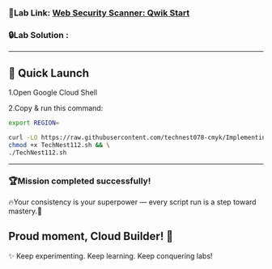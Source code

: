 ###  🎯Lab Link: [Web Security Scanner: Qwik Start](https://www.cloudskillsboost.google/games/6463/labs/40621)


### 🔒Lab Solution :
---

## 🚀 Quick Launch
1.Open Google Cloud Shell

2.Copy & run this command:

```bash
export REGION=
``` 

``` bash
curl -LO https://raw.githubusercontent.com/technest078-cmyk/Implementing-Security-in-Dataplex/main/TechNest112.sh && \
chmod +x TechNest112.sh && \
./TechNest112.sh


```

---

### 🏆Mission completed successfully! 
🔥Your consistency is your superpower — every script run is a step toward mastery.🌟  

   Proud moment, Cloud Builder! 🎊  
---

✨ Keep experimenting. Keep learning. Keep conquering labs!  
